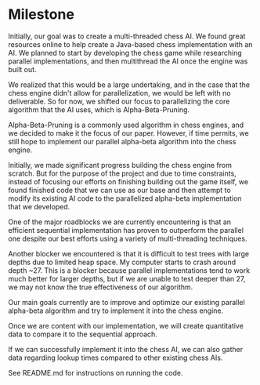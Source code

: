 # Milestone



Initially, our goal was to create a multi-threaded chess AI. We found great resources online to help create a Java-based chess implementation with an AI. We planned to start by developing the chess game while researching parallel implementations, and then multithread the AI once the engine was built out.

We realized that this would be a large undertaking, and in the case that the chess engine didn't allow for parallelization, we would be left with no deliverable. So for now, we shifted our focus to parallelizing the core algorithm that the AI uses, which is Alpha-Beta-Pruning.

Alpha-Beta-Pruning is a commonly used algorithm in chess engines, and we decided to make it the focus of our paper. However, if time permits, we still hope to implement our parallel alpha-beta algorithm into the chess engine.

Initially, we made significant progress building the chess engine from scratch. But for the purpose of the project and due to time constraints, instead of focusing our efforts on finishing building out the game itself, we found finished code that we can use as our base and then attempt to modify its existing AI code to the parallelized alpha-beta implementation that we developed.

One of the major roadblocks we are currently encountering is that an efficient sequential implementation has proven to outperform the parallel one despite our best efforts using a variety of multi-threading techniques.

Another blocker we encountered is that it is difficult to test trees with large depths due to limited heap space. My computer starts to crash around depth ~27. This is a blocker because parallel implementations tend to work much better for larger depths, but if we are unable to test deeper than 27, we may not know the true effectiveness of our algorithm.

Our main goals currently are to improve and optimize our existing parallel alpha-beta algorithm and try to implement it into the chess engine.

Once we are content with our implementation, we will create quantitative data to compare it to the sequential approach.

If we can successfully implement it into the chess AI, we can also gather data regarding lookup times compared to other existing chess AIs.

See README.md for instructions on running the code.
